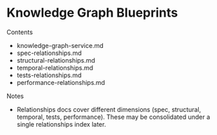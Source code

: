 # Knowledge Graph Blueprints

Contents
- knowledge-graph-service.md
- spec-relationships.md
- structural-relationships.md
- temporal-relationships.md
- tests-relationships.md
- performance-relationships.md

Notes
- Relationships docs cover different dimensions (spec, structural, temporal, tests, performance). These may be consolidated under a single relationships index later.

